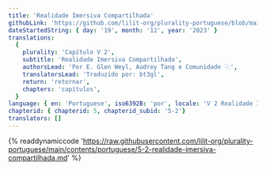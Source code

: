 ```yaml
---
title: 'Realidade Imersiva Compartilhada'
githubLink: 'https://github.com/lilit-org/plurality-portuguese/blob/main/contents/portuguese/5-2-realidade-imersiva-compartilhada.md'
dateStartedString: { day: '19', month: '12', year: '2023' }
translations:
  {
    plurality: 'Capítulo V 2',
    subtitle: 'Realidade Imersiva Compartilhada',
    authorsLead: 'Por E. Glen Weyl, Audrey Tang e Comunidade ⿻',
    translatorsLead: 'Traduzido por: bt3gl',
    return: 'retornar',
    chapters: 'capítulos',
  }
language: { en: 'Portuguese', iso6392B: 'por', locale: 'V 2 Realidade Imersiva Compartilhada' }
chapterid: { chapterid: 5, chapterid_subid: '5-2'}
translators: []
---
```

{% readdynamiccode 'https://raw.githubusercontent.com/lilit-org/plurality-portuguese/main/contents/portuguese/5-2-realidade-imersiva-compartilhada.md' %}
